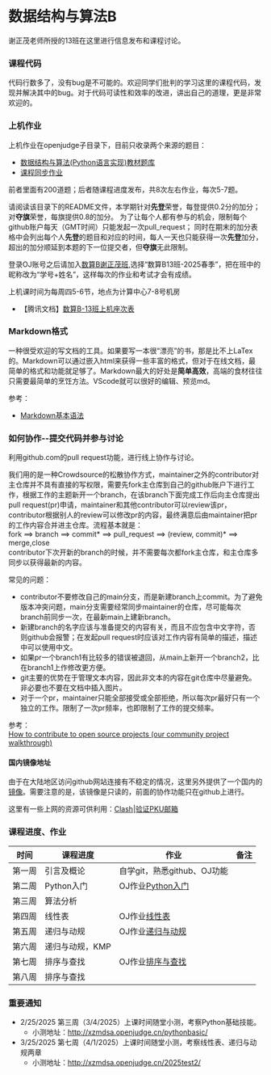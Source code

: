 # 数据结构与算法B

谢正茂老师所授的13班在这里进行信息发布和课程讨论。
### 课程代码

代码行数多了，没有bug是不可能的。欢迎同学们批判的学习这里的课程代码，发现并解决其中的bug。对于代码可读性和效率的改进，讲出自己的道理，更是非常欢迎的。

### 上机作业

上机作业在openjudge子目录下，目前只收录两个来源的题目：
 - [数据结构与算法(Python语言实现)教材题库]( http://dsbpython.openjudge.cn/dspythonbook/ )
 - [课程同步作业]( http://xzmdsa.openjudge.cn )

前者里面有200道题；后者随课程进度发布，共8次左右作业，每次5-7题。

请阅读该目录下的README文件，本学期针对**先登**荣誉，每登提供0.2分的加分；对**夺旗**荣誉，每旗提供0.8的加分。
为了让每个人都有参与的机会，限制每个github账户每天（GMT时间）只能发起一次pull_request；
同时在期末的加分表格中会列出每个人**先登**的题目和对应的时间，每人一天也只能获得一次**先登**加分，超出的加分顺延到本题的下一位提交者，但**夺旗**无此限制。

登录OJ账号之后请加入[数算B谢正茂班]( http://xzmdsa.openjudge.cn ),选择“数算B13班-2025春季”，把在班中的昵称改为“学号+姓名”，这样每次的作业和考试才会有成绩。

上机课时间为每周四5-6节，地点为计算中心7-8号机房
- 【腾讯文档】[数算B-13班上机座次表]( https://docs.qq.com/sheet/DSnhIcVJDTnVHcER0?tab=txwm2e )

### Markdown格式

一种很受欢迎的写文档的工具。如果要写一本很“漂亮”的书，那是比不上LaTex的。Markdown可以通过嵌入html来获得一些丰富的格式，但对于在线文档，最简单的格式和功能就足够了。Markdown最大的好处是**简单高效**，高端的食材往往只需要最简单的烹饪方法。VScode就可以很好的编辑、预览md。

参考：<br>
- [Markdown基本语法]( https://www.markdownguide.org/basic-syntax/ )

### 如何协作--提交代码并参与讨论

利用github.com的pull request功能，进行线上协作与讨论。

我们用的是一种Crowdsource的松散协作方式，maintainer之外的contributor对主仓库并不具有直接的写权限，需要先fork主仓库到自己的github账户下进行工作，根据工作的主题新开一个branch，在该branch下面完成工作后向主仓库提出pull request(pr)申请，maintainer和其他contributor可以review该pr，contributor根据别人的review可以修改pr的内容，最终满意后由maintainer把pr的工作内容合并进主仓库。流程基本就是：<br>
fork ==> branch ==> commit* ==> pull_request ==> (review, commit)* ==> merge,close<br>
contributor下次开新的branch的时候，并不需要每次都fork主仓库，和主仓库多同步以获得最新的内容。

常见的问题：
- contributor不要修改自己的main分支，而是新建branch上commit。为了避免版本冲突问题，main分支需要经常同步maintainer的仓库，尽可能每次branch前同步一次，在最新main上建新branch。
- 新建branch的名字应该与准备提交的内容有关，而且不应包含中文字符，否则github会报警；在发起pull request时应该对工作内容有简单的描述，描述中可以使用中文。
- 如果pr一个branch1有比较多的错误被退回，从main上新开一个branch2，比在branch1上作修改更方便。
- git主要的优势在于管理文本内容，因此非文本的内容在git仓库中尽量避免。非必要也不要在文档中插入图片。
- 对于一个pr，maintainer只能全部接受或全部拒绝，所以每次pr最好只有一个独立的工作。限制了一次pr频率，也即限制了工作的提交频率。


参考：<br>
[How to contribute to open source projects (our community project walkthrough)]( https://www.youtube.com/watch?v=dLRA1lffWBw )

#### 国内镜像地址

由于在大陆地区访问github网站连接有不稳定的情况，这里另外提供了一个国内的[镜像](https://gitee.com/patrickxzm/dsa2020)。需要注意的是，该镜像是只读的，前面的协作功能只在github上进行。

这里有一些上网的资源可供利用：[Clash](https://blog.189854.xyz/blog/walless/2023/11/04/clash.html)|[验证PKU邮箱](https://189854.xyz/verify/)

### 课程进度、作业

| 时间  | 课程进度     | 作业                                                     | 备注  |
| --- | -------- | ------------------------------------------------------ | --- |
| 第一周 | 引言及概论    | 自学git，熟悉github、OJ功能                                    |     |
| 第二周 | Python入门 | OJ作业[Python入门](http://xzmdsa.openjudge.cn/2025python/) |     |
| 第三周 | 算法分析     |                                                        |     |
| 第四周 | 线性表     |        OJ作业[线性表](http://xzmdsa.openjudge.cn/2025hw2/)       |     |
| 第五周 | 递归与动规 |        OJ作业[递归与动规](http://xzmdsa.openjudge.cn/2025hw3/)      |        |
| 第六周 | 递归与动规，KMP |                                                       |        |
| 第七周 | 排序与查找 |  OJ作业[排序与查找](http://xzmdsa.openjudge.cn/)          |        |
| 第八周 | 排序与查找 |                                                          |        |

###  重要通知
- 2/25/2025 第三周（3/4/2025）上课时间随堂小测，考察Python基础技能。
	- 小测地址：http://xzmdsa.openjudge.cn/pythonbasic/
- 3/25/2025 第七周（4/1/2025）上课时间随堂小测，考察线性表、递归与动规两章
	- 小测地址：http://xzmdsa.openjudge.cn/2025test2/

